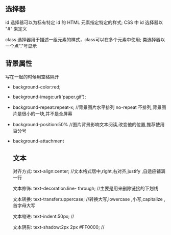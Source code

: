 ## 选择器

id 选择器可以为标有特定 id 的 HTML 元素指定特定的样式; CSS 中 id 选择器以 "#" 来定义

class 选择器用于描述一组元素的样式，class可以在多个元素中使用; 类选择器以一个点"."号显示

## 背景属性

写在一起的时候用空格隔开

- background-color:red;

- background-image:url('paper.gif');

- background-repeat:repeat-x;             //背景图片水平排列 no-repeat 不排列,背景图片是很小的一块,并不是全屏幕

- background-position:50%               //图片背景影响文本阅读,改变他的位置,推荐使用百分号

- background-attachment

  ## 文本

  对齐方式:   text-align:center;       //文本格式居中,right,右对齐,justify ,自适应铺满一行

  文本修饰:  text-decoration:line- through;                //主要是用来删除链接的下划线

  文本转换: text-transfer:uppercase;                       //转换大写,lowercase ,小写,capitalize  ,首字母大写

  文本缩进: text-indent:50px;                 //

  文本阴影: text-shadow:2px 2px #FF0000;            //